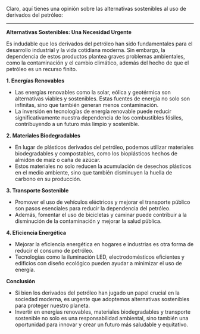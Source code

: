 Claro, aquí tienes una opinión sobre las alternativas sostenibles al uso de derivados del petróleo:

---

**Alternativas Sostenibles: Una Necesidad Urgente**

Es indudable que los derivados del petróleo han sido fundamentales para el desarrollo industrial y la vida cotidiana moderna. Sin embargo, la dependencia de estos productos plantea graves problemas ambientales, como la contaminación y el cambio climático, además del hecho de que el petróleo es un recurso finito.

**1. Energías Renovables**
   - Las energías renovables como la solar, eólica y geotérmica son alternativas viables y sostenibles. Estas fuentes de energía no solo son infinitas, sino que también generan menos contaminación.
   - La inversión en tecnologías de energía renovable puede reducir significativamente nuestra dependencia de los combustibles fósiles, contribuyendo a un futuro más limpio y sostenible.

**2. Materiales Biodegradables**
   - En lugar de plásticos derivados del petróleo, podemos utilizar materiales biodegradables y compostables, como los bioplásticos hechos de almidón de maíz o caña de azúcar.
   - Estos materiales no solo reducen la acumulación de desechos plásticos en el medio ambiente, sino que también disminuyen la huella de carbono en su producción.

**3. Transporte Sostenible**
   - Promover el uso de vehículos eléctricos y mejorar el transporte público son pasos esenciales para reducir la dependencia del petróleo.
   - Además, fomentar el uso de bicicletas y caminar puede contribuir a la disminución de la contaminación y mejorar la salud pública.

**4. Eficiencia Energética**
   - Mejorar la eficiencia energética en hogares e industrias es otra forma de reducir el consumo de petróleo.
   - Tecnologías como la iluminación LED, electrodomésticos eficientes y edificios con diseño ecológico pueden ayudar a minimizar el uso de energía.

**Conclusión**
   - Si bien los derivados del petróleo han jugado un papel crucial en la sociedad moderna, es urgente que adoptemos alternativas sostenibles para proteger nuestro planeta.
   - Invertir en energías renovables, materiales biodegradables y transporte sostenible no solo es una responsabilidad ambiental, sino también una oportunidad para innovar y crear un futuro más saludable y equitativo.